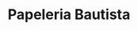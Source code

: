 ---
title: "Papeleria Bautista"
url: /santo-domingo-oeste/papeleria-bautista/
shop: material de oficina
---